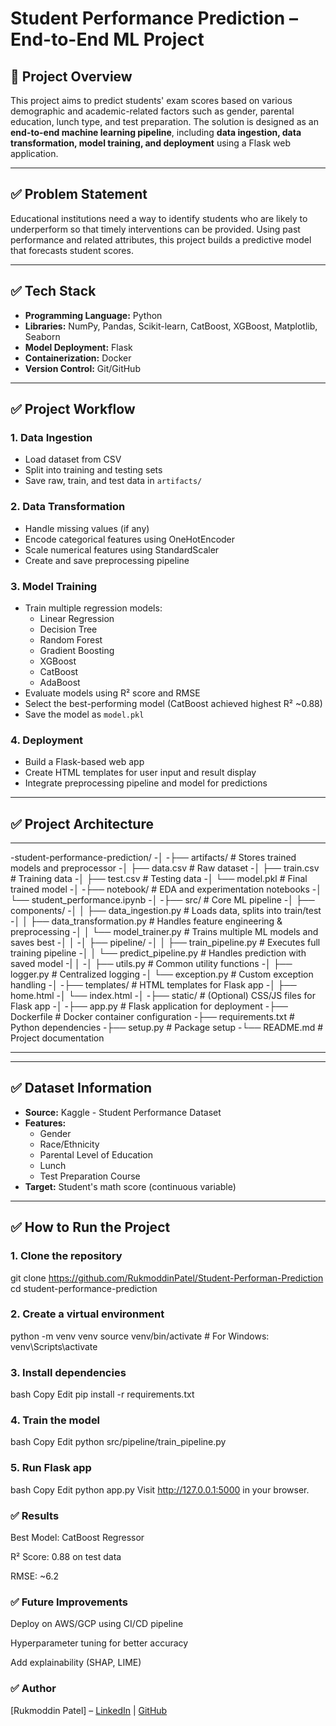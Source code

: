 # **Student Performance Prediction – End-to-End ML Project**

## 📌 **Project Overview**
This project aims to predict students' exam scores based on various demographic and academic-related factors such as gender, parental education, lunch type, and test preparation. The solution is designed as an **end-to-end machine learning pipeline**, including **data ingestion, data transformation, model training, and deployment** using a Flask web application.

---

## ✅ **Problem Statement**
Educational institutions need a way to identify students who are likely to underperform so that timely interventions can be provided. Using past performance and related attributes, this project builds a predictive model that forecasts student scores.

---

## ✅ **Tech Stack**
- **Programming Language:** Python
- **Libraries:** NumPy, Pandas, Scikit-learn, CatBoost, XGBoost, Matplotlib, Seaborn
- **Model Deployment:** Flask
- **Containerization:** Docker
- **Version Control:** Git/GitHub

---

## ✅ **Project Workflow**
### **1. Data Ingestion**
- Load dataset from CSV
- Split into training and testing sets
- Save raw, train, and test data in `artifacts/`

### **2. Data Transformation**
- Handle missing values (if any)
- Encode categorical features using OneHotEncoder
- Scale numerical features using StandardScaler
- Create and save preprocessing pipeline

### **3. Model Training**
- Train multiple regression models:
  - Linear Regression
  - Decision Tree
  - Random Forest
  - Gradient Boosting
  - XGBoost
  - CatBoost
  - AdaBoost
- Evaluate models using R² score and RMSE
- Select the best-performing model (CatBoost achieved highest R² ~0.88)
- Save the model as `model.pkl`

### **4. Deployment**
- Build a Flask-based web app
- Create HTML templates for user input and result display
- Integrate preprocessing pipeline and model for predictions

---

## ✅ **Project Architecture**

---
-student-performance-prediction/
-│
-├── artifacts/                     # Stores trained models and preprocessor
-│   ├── data.csv                   # Raw dataset
-│   ├── train.csv                  # Training data
-│   ├── test.csv                   # Testing data
-│   └── model.pkl                  # Final trained model
-│
-├── notebook/                      # EDA and experimentation notebooks
-│   └── student_performance.ipynb
-│
-├── src/                           # Core ML pipeline
-│   ├── components/
-│   │   ├── data_ingestion.py      # Loads data, splits into train/test
-│   │   ├── data_transformation.py # Handles feature engineering & preprocessing
-│   │   └── model_trainer.py       # Trains multiple ML models and saves best
-│   │
-│   ├── pipeline/
-│   │   ├── train_pipeline.py      # Executes full training pipeline
-│   │   └── predict_pipeline.py    # Handles prediction with saved model
-|   │
-│   ├── utils.py                   # Common utility functions
-│   ├── logger.py                  # Centralized logging
-│   └── exception.py               # Custom exception handling
-│
-├── templates/                     # HTML templates for Flask app
-│   ├── home.html
-│   └── index.html
-│
-├── static/                        # (Optional) CSS/JS files for Flask app
-│
-├── app.py                         # Flask application for deployment
-├── Dockerfile                     # Docker container configuration
-├── requirements.txt               # Python dependencies
-├── setup.py                       # Package setup
-└── README.md                      # Project documentation



---
---

## ✅ **Dataset Information**
- **Source:** Kaggle - Student Performance Dataset
- **Features:**
  - Gender
  - Race/Ethnicity
  - Parental Level of Education
  - Lunch
  - Test Preparation Course
- **Target:** Student's math score (continuous variable)

---

## ✅ **How to Run the Project**
### **1. Clone the repository**

git clone https://github.com/RukmoddinPatel/Student-Performan-Prediction
cd student-performance-prediction

### 2. Create a virtual environment
python -m venv venv
source venv/bin/activate   # For Windows: venv\Scripts\activate


### 3. Install dependencies
bash
Copy
Edit
pip install -r requirements.txt



### 4. Train the model
bash
Copy
Edit
python src/pipeline/train_pipeline.py


### 5. Run Flask app
bash
Copy
Edit
python app.py
Visit http://127.0.0.1:5000 in your browser.


### ✅ Results
Best Model: CatBoost Regressor

R² Score: 0.88 on test data

RMSE: ~6.2


### ✅ Future Improvements
Deploy on AWS/GCP using CI/CD pipeline

Hyperparameter tuning for better accuracy

Add explainability (SHAP, LIME)

### ✅ Author
[Rukmoddin Patel] – [LinkedIn](https://www.linkedin.com/in/rukmoddin-patel-a45132260/) | [GitHub](https://github.com/RukmoddinPatel)



```